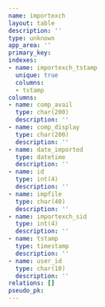 ```yaml
---
name: importexch
layout: table
description: ''
type: unknown
app_area: ''
primary_key: 
indexes:
- name: importexch_tstamp
  unique: true
  columns:
  - tstamp
columns:
- name: comp_avail
  type: char(200)
  description: ''
- name: comp_display
  type: char(200)
  description: ''
- name: date_imported
  type: datetime
  description: ''
- name: id
  type: int(4)
  description: ''
- name: impfile
  type: char(40)
  description: ''
- name: importexch_sid
  type: int(4)
  description: ''
- name: tstamp
  type: timestamp
  description: ''
- name: user_id
  type: char(10)
  description: ''
relations: []
pseudo_pk: 
---
```


